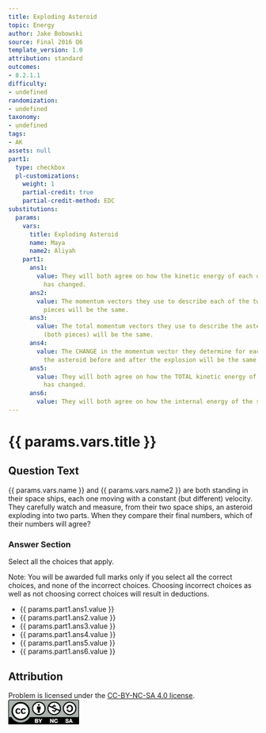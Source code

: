 ```yaml
---
title: Exploding Asteroid
topic: Energy
author: Jake Bobowski
source: Final 2016 Q6
template_version: 1.0
attribution: standard
outcomes:
- 8.2.1.1
difficulty:
- undefined
randomization:
- undefined
taxonomy:
- undefined
tags:
- AK
assets: null
part1:
  type: checkbox
  pl-customizations:
    weight: 1
    partial-credit: true
    partial-credit-method: EDC
substitutions:
  params:
    vars:
      title: Exploding Asteroid
      name: Maya
      name2: Aliyah
    part1:
      ans1:
        value: They will both agree on how the kinetic energy of each of the pieces
          has changed.
      ans2:
        value: The momentum vectors they use to describe each of the two asteroid
          pieces will be the same.
      ans3:
        value: The total momentum vectors they use to describe the asteroid system
          (both pieces) will be the same.
      ans4:
        value: The CHANGE in the momentum vector they determine for each piece of
          the asteroid before and after the explosion will be the same.
      ans5:
        value: They will both agree on how the TOTAL kinetic energy of the system
          has changed.
      ans6:
        value: They will both agree on how the internal energy of the system has changed.
---
```

# {{ params.vars.title }}
## Question Text

{{ params.vars.name }} and {{ params.vars.name2 }} are both standing in their space ships, each one moving with a constant (but different) velocity. They carefully watch and measure, from their two space ships, an asteroid exploding into two parts. When they compare their final numbers, which of their numbers will agree?

### Answer Section

Select all the choices that apply.

Note: You will be awarded full marks only if you select all the correct choices, and none of the incorrect choices. Choosing incorrect choices as well as not choosing correct choices will result in deductions.

- {{ params.part1.ans1.value }}
- {{ params.part1.ans2.value }}
- {{ params.part1.ans3.value }}
- {{ params.part1.ans4.value }}
- {{ params.part1.ans5.value }}
- {{ params.part1.ans6.value }}

## Attribution

Problem is licensed under the [CC-BY-NC-SA 4.0 license](https://creativecommons.org/licenses/by-nc-sa/4.0/).<br> ![The Creative Commons 4.0 license requiring attribution-BY, non-commercial-NC, and share-alike-SA license.](https://raw.githubusercontent.com/firasm/bits/master/by-nc-sa.png)